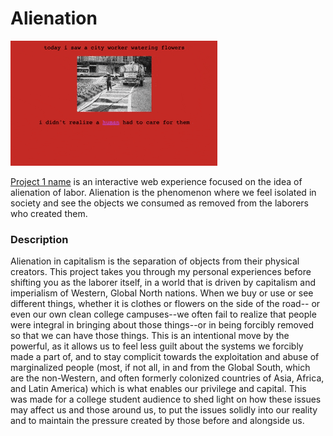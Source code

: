 # Alienation

![demo](https://github.com/komdy/iml300/blob/main/project-1/asset/200.gif)

[Project 1 name](http://komdy.github.io/iml300/project-1) is an interactive web experience focused on the idea of alienation of labor. Alienation is the phenomenon where we feel isolated in society and see the objects we consumed as removed from the laborers who created them. 

### Description

Alienation in capitalism is the separation of objects from their physical creators. This project takes you through my personal experiences before shifting you as the laborer itself, in a world that is driven by capitalism and imperialism of Western, Global North nations. When we buy or use or see different things, whether it is clothes or flowers on the side of the road-- or even our own clean college campuses--we often fail to realize that people were integral in bringing about those things--or in being forcibly removed so that we can have those things. This is an intentional move by the powerful, as it allows us to feel less guilt about the systems we forcibly made a part of, and to stay complicit towards the exploitation and abuse of marginalized people (most, if not all, in and from the Global South, which are the non-Western, and often formerly colonized countries of Asia, Africa, and Latin America) which is what enables our privilege and capital. This was made for a college student audience to shed light on how these issues may affect us and those around us, to put the issues solidly into our reality and to maintain the pressure created by those before and alongside us. 

